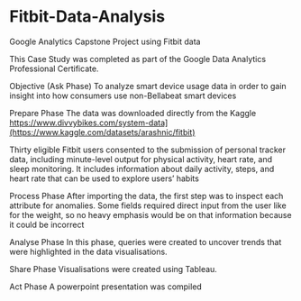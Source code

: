 # Fitbit-Data-Analysis
Google Analytics Capstone Project using Fitbit data


This Case Study was completed as part of the Google Data Analytics Professional Certificate.

Objective (Ask Phase)
To analyze smart device usage data in order to gain insight into how consumers use non-Bellabeat smart
devices

Prepare Phase
The data was downloaded directly from the Kaggle https://www.divvybikes.com/system-data](https://www.kaggle.com/datasets/arashnic/fitbit)

Thirty eligible Fitbit users consented to the submission of
personal tracker data, including minute-level output for physical activity, heart rate, and sleep monitoring. It includes
information about daily activity, steps, and heart rate that can be used to explore users’ habits

Process Phase
After importing the data, the first step was to inspect each attribute for anomalies. Some fields required direct input from the user like for the weight, so no heavy emphasis would be on that information because it could be incorrect

Analyse Phase
In this phase, queries were created to uncover trends that were highlighted in the data visualisations.

Share Phase
Visualisations were created using Tableau. 

Act Phase
A powerpoint presentation was compiled 
